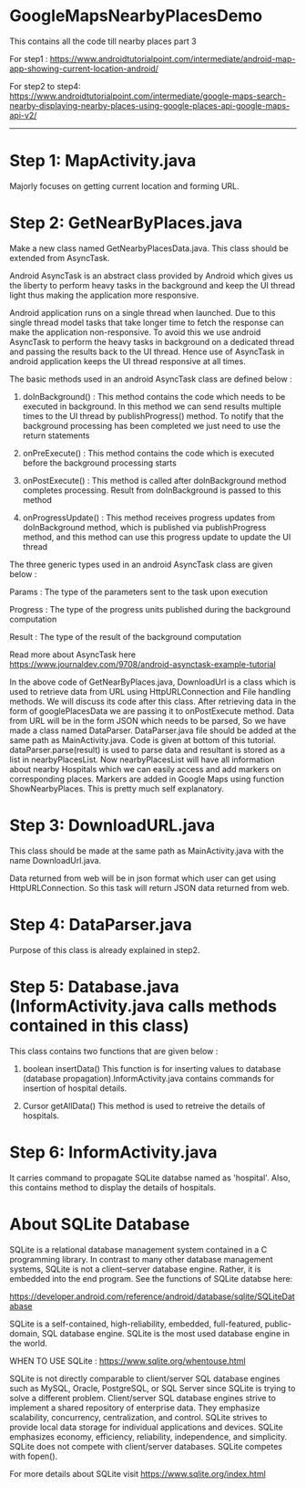 # GoogleMapsNearbyPlacesDemo
This contains all the code till nearby places part 3

For step1 : 
https://www.androidtutorialpoint.com/intermediate/android-map-app-showing-current-location-android/

For step2 to step4:  
https://www.androidtutorialpoint.com/intermediate/google-maps-search-nearby-displaying-nearby-places-using-google-places-api-google-maps-api-v2/
____________________________________________________________________________________________________________________________
# Step 1: MapActivity.java
Majorly focuses on getting current location and forming URL. 

# Step 2: GetNearByPlaces.java
Make a new class named GetNearbyPlacesData.java. This class should be extended from AsyncTask.

Android AsyncTask is an abstract class provided by Android which gives us the liberty to perform heavy tasks in the background and keep the UI thread light thus making the application more responsive.

Android application runs on a single thread when launched. Due to this single thread model tasks that take longer time to fetch the response can make the application non-responsive. To avoid this we use android AsyncTask to perform the heavy tasks in background on a dedicated thread and passing the results back to the UI thread. Hence use of AsyncTask in android application keeps the UI thread responsive at all times.

The basic methods used in an android AsyncTask class are defined below :

1) doInBackground() : This method contains the code which needs to be executed in background. In this method we can send results multiple times to the UI thread by publishProgress() method. To notify that the background processing has been completed we just need to use the return statements

2) onPreExecute() : This method contains the code which is executed before the background processing starts

3) onPostExecute() : This method is called after doInBackground method completes processing. Result from doInBackground is passed to this method

4) onProgressUpdate() : This method receives progress updates from doInBackground method, which is published via publishProgress method, and this method can use this progress update to update the UI thread

The three generic types used in an android AsyncTask class are given below :

Params : The type of the parameters sent to the task upon execution

Progress : The type of the progress units published during the background computation

Result : The type of the result of the background computation

Read more about AsyncTask here https://www.journaldev.com/9708/android-asynctask-example-tutorial


In the above code of GetNearByPlaces.java, DownloadUrl is a class which is used to retrieve data from URL using HttpURLConnection and File handling methods. We will discuss its code after this class. After retrieving data in the form of googlePlacesData we are passing it to onPostExecute method. Data from URL will be in the form JSON which needs to be parsed, So we have made a class named DataParser. DataParser.java file should be added at the same path as MainActivity.java. Code is given at bottom of this tutorial. dataParser.parse(result) is used to parse data and resultant is stored as a list in nearbyPlacesList. Now nearbyPlacesList will have all information about nearby Hospitals which we can easily access and add markers on corresponding places. Markers are added in Google Maps using function ShowNearbyPlaces. This is pretty much self explanatory.


# Step 3: DownloadURL.java
This class should be made at the same path as MainActivity.java with the name DownloadUrl.java.

Data returned from web will be in json format which user can get using HttpURLConnection. So this task will return JSON data returned from web.


# Step 4: DataParser.java
Purpose of this class is already explained in step2.


# Step 5: Database.java (InformActivity.java calls methods contained in this class)

This class contains two functions that are given below :
1) boolean insertData()
  This function is for inserting values to database (database propagation).InformActivity.java contains commands for   insertion of hospital details.

2) Cursor getAllData()
This method is used to retreive the details of hospitals.


# Step 6: InformActivity.java
It carries command to propagate SQLite databse named as 'hospital'.
Also, this contains method to display the details of hospitals.

# About SQLite Database
SQLite is a relational database management system contained in a C programming library. In contrast to many other database management systems, SQLite is not a client–server database engine. Rather, it is embedded into the end program.
See the functions of SQLite databse here: 

https://developer.android.com/reference/android/database/sqlite/SQLiteDatabase

SQLite is a self-contained, high-reliability, embedded, full-featured, public-domain, SQL database engine. SQLite is the most used database engine in the world.

WHEN TO USE SQLite : https://www.sqlite.org/whentouse.html

SQLite is not directly comparable to client/server SQL database engines such as MySQL, Oracle, PostgreSQL, or SQL Server since SQLite is trying to solve a different problem.
Client/server SQL database engines strive to implement a shared repository of enterprise data. They emphasize scalability, concurrency, centralization, and control. SQLite strives to provide local data storage for individual applications and devices. SQLite emphasizes economy, efficiency, reliability, independence, and simplicity.
SQLite does not compete with client/server databases. SQLite competes with fopen().

For more details about SQLite visit https://www.sqlite.org/index.html


